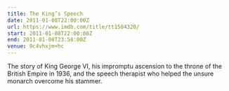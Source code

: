 ```yaml
---
title: The King’s Speech
date: 2011-01-08T22:00:00Z
url: https://www.imdb.com/title/tt1504320/
start: 2011-01-08T22:00:00Z
end: 2011-01-08T23:58:00Z
venue: 9c4vhxjm+hc
---
```

The story of King George VI, his impromptu ascension to the throne of the British Empire in 1936, and the speech therapist who helped the unsure monarch overcome his stammer.
